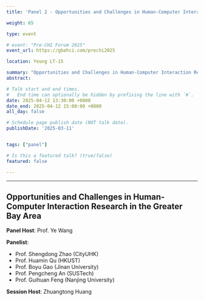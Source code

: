 ```yaml
---
title: 'Panel 2 - Opportunities and Challenges in Human-Computer Interaction Research in the Greater Bay Area'

weight: 65

type: event

# event: "Pre-CHI Forum 2025"
event_url: https://gbahci.com/prechi2025

location: Yeung LT-15

summary: "Opportunities and Challenges in Human-Computer Interaction Research in the Greater Bay Area"
abstract:

# Talk start and end times.
#   End time can optionally be hidden by prefixing the line with `#`.
date: 2025-04-12 13:30:00 +0800
date_end: 2025-04-12 15:00:00 +0800
all_day: false

# Schedule page publish date (NOT talk date).
publishDate: '2025-03-11'


tags: ["panel"]

# Is this a featured talk? (true/false)
featured: false

---
```


<hr />

## Opportunities and Challenges in Human-Computer Interaction Research in the Greater Bay Area

**Panel Host**: Prof. Ye Wang

**Panelist**:

- Prof. Shengdong Zhao (CityUHK)
- Prof. Huamin Qu (HKUST)
- Prof. Boyu Gao (Jinan University)
- Prof. Pengcheng An (SUSTech) 
- Prof. Guihuan Feng (Nanjing University)

**Session Host**: Zhuangtong Huang